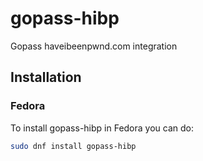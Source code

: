 # gopass-hibp
Gopass haveibeenpwnd.com integration

## Installation

### Fedora
To install gopass-hibp in Fedora you can do:

```bash
sudo dnf install gopass-hibp
```
